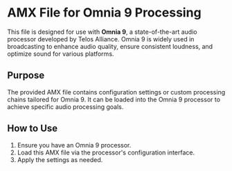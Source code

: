 # AMX File for Omnia 9 Processing
This file is designed for use with **Omnia 9**, a state-of-the-art audio processor developed by Telos Alliance. Omnia 9 is widely used in broadcasting to enhance audio quality, ensure consistent loudness, and optimize sound for various platforms.

## Purpose

The provided AMX file contains configuration settings or custom processing chains tailored for Omnia 9. It can be loaded into the Omnia 9 processor to achieve specific audio processing goals.

## How to Use

1. Ensure you have an Omnia 9 processor.
2. Load this AMX file via the processor's configuration interface.
3. Apply the settings as needed.

